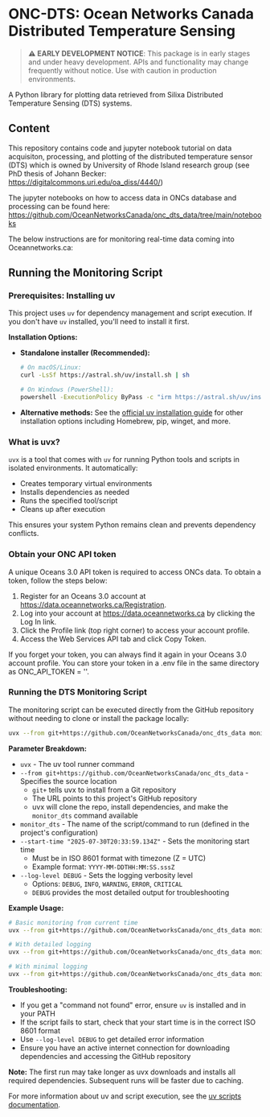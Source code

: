 # ONC-DTS: Ocean Networks Canada Distributed Temperature Sensing

> **⚠️ EARLY DEVELOPMENT NOTICE**: This package is in early stages and under heavy development. APIs and functionality may change frequently without notice. Use with caution in production environments.

A Python library for plotting data retrieved from Silixa Distributed Temperature Sensing (DTS) systems.

## Content
This repository contains code and jupyter notebook tutorial on data acquisiton, processing, and plotting of the distributed temperature sensor (DTS) which is owned by University of Rhode Island research group (see PhD thesis of Johann Becker: https://digitalcommons.uri.edu/oa_diss/4440/)

The jupyter notebooks on how to access data in ONCs database and processing can be found here: https://github.com/OceanNetworksCanada/onc_dts_data/tree/main/notebooks 

The below instructions are for monitoring real-time data coming into Oceannetworks.ca:

## Running the Monitoring Script

### Prerequisites: Installing uv

This project uses `uv` for dependency management and script execution. If you don't have `uv` installed, you'll need to install it first.

**Installation Options:**

- **Standalone installer (Recommended):**
  ```bash
  # On macOS/Linux:
  curl -LsSf https://astral.sh/uv/install.sh | sh
  
  # On Windows (PowerShell):
  powershell -ExecutionPolicy ByPass -c "irm https://astral.sh/uv/install.ps1 | iex"
  ```

- **Alternative methods:** See the [official uv installation guide](https://docs.astral.sh/uv/getting-started/installation/) for other installation options including Homebrew, pip, winget, and more.

### What is uvx?

`uvx` is a tool that comes with `uv` for running Python tools and scripts in isolated environments. It automatically:
- Creates temporary virtual environments
- Installs dependencies as needed
- Runs the specified tool/script
- Cleans up after execution

This ensures your system Python remains clean and prevents dependency conflicts.

### Obtain your ONC API token
A unique Oceans 3.0 API token is required to access ONCs data. To obtain a token, follow the steps below:
1. Register for an Oceans 3.0 account at https://data.oceannetworks.ca/Registration.
2. Log into your account at https://data.oceannetworks.ca by clicking the Log In link.
3. Click the Profile link (top right corner) to access your account profile.
4. Access the Web Services API tab and click Copy Token.
   
If you forget your token, you can always find it again in your Oceans 3.0 account profile.
You can store your token in a .env file in the same directory as ONC_API_TOKEN = ''.

### Running the DTS Monitoring Script

The monitoring script can be executed directly from the GitHub repository without needing to clone or install the package locally:

```bash
uvx --from git+https://github.com/OceanNetworksCanada/onc_dts_data monitor_dts --start-time "2025-07-30T20:33:59.134Z" --log-level DEBUG
```

**Parameter Breakdown:**

- `uvx` - The uv tool runner command
- `--from git+https://github.com/OceanNetworksCanada/onc_dts_data` - Specifies the source location
  - `git+` tells uvx to install from a Git repository
  - The URL points to this project's GitHub repository
  - uvx will clone the repo, install dependencies, and make the `monitor_dts` command available
- `monitor_dts` - The name of the script/command to run (defined in the project's configuration)
- `--start-time "2025-07-30T20:33:59.134Z"` - Sets the monitoring start time
  - Must be in ISO 8601 format with timezone (Z = UTC)
  - Example format: `YYYY-MM-DDTHH:MM:SS.sssZ`
- `--log-level DEBUG` - Sets the logging verbosity level
  - Options: `DEBUG`, `INFO`, `WARNING`, `ERROR`, `CRITICAL`
  - `DEBUG` provides the most detailed output for troubleshooting

**Example Usage:**

```bash
# Basic monitoring from current time
uvx --from git+https://github.com/OceanNetworksCanada/onc_dts_data monitor_dts --start-time "2025-01-15T12:00:00.000Z"

# With detailed logging
uvx --from git+https://github.com/OceanNetworksCanada/onc_dts_data monitor_dts --start-time "2025-01-15T12:00:00.000Z" --log-level DEBUG

# With minimal logging
uvx --from git+https://github.com/OceanNetworksCanada/onc_dts_data monitor_dts --start-time "2025-01-15T12:00:00.000Z" --log-level WARNING
```

**Troubleshooting:**

- If you get a "command not found" error, ensure `uv` is installed and in your PATH
- If the script fails to start, check that your start time is in the correct ISO 8601 format
- Use `--log-level DEBUG` to get detailed error information
- Ensure you have an active internet connection for downloading dependencies and accessing the GitHub repository

**Note:** The first run may take longer as uvx downloads and installs all required dependencies. Subsequent runs will be faster due to caching.

For more information about uv and script execution, see the [uv scripts documentation](https://docs.astral.sh/uv/guides/scripts/).


